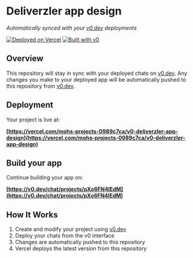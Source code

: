 # Deliverzler app design

*Automatically synced with your [v0.dev](https://v0.dev) deployments*

[![Deployed on Vercel](https://img.shields.io/badge/Deployed%20on-Vercel-black?style=for-the-badge&logo=vercel)](https://vercel.com/mohs-projects-0989c7ca/v0-deliverzler-app-design)
[![Built with v0](https://img.shields.io/badge/Built%20with-v0.dev-black?style=for-the-badge)](https://v0.dev/chat/projects/pXo6FN4lEdM)

## Overview

This repository will stay in sync with your deployed chats on [v0.dev](https://v0.dev).
Any changes you make to your deployed app will be automatically pushed to this repository from [v0.dev](https://v0.dev).

## Deployment

Your project is live at:

**[https://vercel.com/mohs-projects-0989c7ca/v0-deliverzler-app-design](https://vercel.com/mohs-projects-0989c7ca/v0-deliverzler-app-design)**

## Build your app

Continue building your app on:

**[https://v0.dev/chat/projects/pXo6FN4lEdM](https://v0.dev/chat/projects/pXo6FN4lEdM)**

## How It Works

1. Create and modify your project using [v0.dev](https://v0.dev)
2. Deploy your chats from the v0 interface
3. Changes are automatically pushed to this repository
4. Vercel deploys the latest version from this repository
